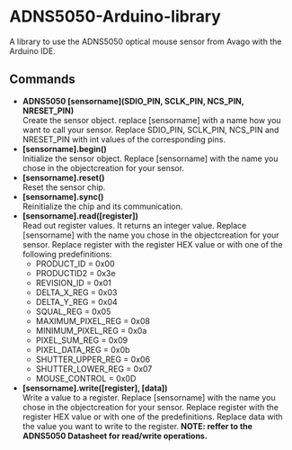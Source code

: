 # ADNS5050-Arduino-library
A library to use the ADNS5050 optical mouse sensor from Avago with the Arduino IDE.
## Commands
- **ADNS5050 [sensorname](SDIO_PIN, SCLK_PIN, NCS_PIN, NRESET_PIN)**  
  Create the sensor object. replace [sensorname] with a name how you want to call your sensor. Replace SDIO_PIN, SCLK_PIN, NCS_PIN and NRESET_PIN with int values of the corresponding pins.
- **[sensorname].begin()**  
  Initialize the sensor object. Replace [sensorname] with the name you chose in the objectcreation for your sensor.
- **[sensorname].reset()**  
  Reset the sensor chip.
- **[sensorname].sync()**  
  Reinitialize the chip and its communication.
- **[sensorname].read([register])**  
  Read out register values. It returns an integer value. Replace [sensorname] with the name you chose in the objectcreation for your sensor. Replace register with the register HEX value or with one of the following predefinitions:
  - PRODUCT_ID = 0x00
  - PRODUCTID2 = 0x3e
  - REVISION_ID = 0x01
  - DELTA_X_REG = 0x03
  - DELTA_Y_REG = 0x04
  - SQUAL_REG = 0x05
  - MAXIMUM_PIXEL_REG = 0x08
  - MINIMUM_PIXEL_REG = 0x0a
  - PIXEL_SUM_REG = 0x09
  - PIXEL_DATA_REG = 0x0b
  - SHUTTER_UPPER_REG = 0x06
  - SHUTTER_LOWER_REG = 0x07
  - MOUSE_CONTROL = 0x0D
- **[sensorname].write([register], [data])**  
  Write a value to a register. Replace [sensorname] with the name you chose in the objectcreation for your sensor. Replace register with the register HEX value or with one of the predefinitions. Replace data with the value you want to   write to the register.
**NOTE: reffer to the ADNS5050 Datasheet for read/write operations.**

